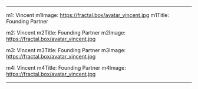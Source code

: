 
---

m1: Vincent
m1Image: https://fractal.box/avatar_vincent.jpg
m1Title: Founding Partner

m2: Vincent
m2Title: Founding Partner
m2Image: https://fractal.box/avatar_vincent.jpg

m3: Vincent
m3Title: Founding Partner
m3Image: https://fractal.box/avatar_vincent.jpg

m4: Vincent
m4Title: Founding Partner
m4Image: https://fractal.box/avatar_vincent.jpg



---

